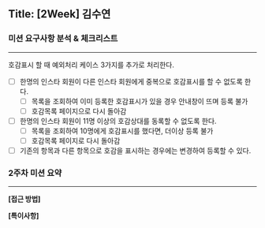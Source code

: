 ## Title: [2Week] 김수연

### 미션 요구사항 분석 & 체크리스트

---
호감표시 할 때 예외처리 케이스 3가지를 추가로 처리한다.

- [ ] 한명의 인스타 회원이 다른 인스타 회원에게 중복으로 호감표시를 할 수 없도록 한다.
  - [ ] 목록을 조회하여 이미 등록한 호감표시가 있을 경우 안내창이 뜨며 등록 불가
  - [ ] 호감목록 페이지으로 다시 돌아감
- [ ] 한명의 인스타 회원이 11명 이상의 호감상대를 동록할 수 없도록 한다.
  - [ ] 목록을 조회하여 10명에게 호감표시를 했다면, 더이상 등록 불가
  - [ ] 호감목록 페이지로 다시 돌아감
- [ ] 기존의 항목과 다른 항목으로 호감을 표시하는 경우에는 변경하여 등록할 수 있다.

### 2주차 미션 요약

---

**[접근 방법]**


**[특이사항]**
